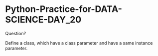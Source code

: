 # Python-Practice-for-DATA-SCIENCE-DAY_20
Question?

Define a class, which have a class parameter and have a same instance parameter. 
